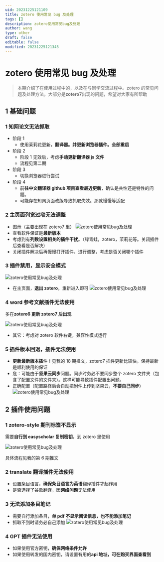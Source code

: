 ```yaml
---
uid: 20231225121109
title: zotero 使用常见 bug 及处理
tags: []
description: zotero使用常见bug及处理
author: wang
type: other
draft: false
editable: false
modified: 20231225121345
---
```


# zotero 使用常见 bug 及处理

> 本期介绍了在使用过程中的，以及在与同学交流过程中。zotero 的常见问题及处理方法。大部分是**zotero7**出现的问题，希望对大家有所帮助

## 1 基础问题

### 1 知网论文无法抓取

- 阶段 1
	- 使用茉莉花更新，**翻译器。并更新浏览器插件。全部重启**
- 阶段 2
	- 阶段 1 无效后，考虑**手动更新翻译器 js 文件**
	- 流程见第二期
- 阶段 3
	- 切换浏览器进行尝试
- 阶段 4
	- 前**往中文翻译器 github 项目查看最近更新**，确认是共性还是特性的问题。
	- 可能存在知网页面改版导致抓取失效。那就慢慢等适配

### 2 主页面列宽过窄无法调整

- 图示（主要出现在 zotero7 里）
![zotero使用常见bug及处理](https://cdn.pkmer.cn/images/d3aad2f9f55a4d8dff880fec68dc0c6e_MD5.png!pkmer)
- 查看软件保证是**最新版本**
- 考虑到有**列数设置相关的插件干扰**。（绿青蛙，zotero，茉莉花等。关闭插件后查看是否解决）
- 关闭插件解决后再慢慢打开插件，进行调整，考虑是否关闭哪个插件

### 3 插件禁用，显示安全模式

![zotero使用常见bug及处理](https://cdn.pkmer.cn/images/741a7039e432c875f7d767204b76169b_MD5.png!pkmer)

- 在主页面，**退出 zotero**，重新进入即可
![zotero使用常见bug及处理](https://cdn.pkmer.cn/images/268983068669bdfce438605179128959_MD5.png!pkmer)

### 4 word 参考文献插件无法使用

多在**zotero6 更新 zotero7 后出现**

![zotero使用常见bug及处理](https://cdn.pkmer.cn/images/3ce5ba50ce79cb368f6855f19c290556_MD5.png!pkmer)

- 其它：考虑对 zotero 软件右键，兼容性模式运行

### 5 插件版本回退，插件无法使用

- **更新最新版本插**件！见我的 18 期推文，zotero7 插件更新比较快。保持最新是顺利使用的保证
- 危：可能由于**坚果云同步**问题。同步时务必不要同步整个 zotero 文件夹（包含了配置文件的文件夹）。这样可能导致插件配置出问题。
- 正确配置（配置路径后会自动把附件上传到坚果云，**不要自己同步**）
![zotero使用常见bug及处理](https://cdn.pkmer.cn/images/8d39a4580da5a3da12a338d50447ddcf_MD5.png!pkmer)

## 2 插件使用问题

### 1 zotero-style 期刊标签不显示

需要**自行到 easyscholar 复制密钥**，到 zotero 里使用

![zotero使用常见bug及处理](https://cdn.pkmer.cn/images/800696d29a36d1382fd616edefd9e0c3_MD5.png!pkmer)

具体流程见我的第 6 期推文

### 2 translate 翻译插件无法使用

- 设置条目语言，**确保条目语言为英语**翻译插件才起作用
- 是否选择了谷歌翻译，因**网络问题**无法使用

### 3 无法添加条目笔记

- 需要自行添加条目，**单 pdf 不显示阅读信息，也不能添加笔记**
- 抓取不到时请务必自己添加
![zotero使用常见bug及处理](https://cdn.pkmer.cn/images/293d3407945e5af9d621a0029ce998fb_MD5.png!pkmer)

### 4 GPT 插件无法使用

- 如果使用官方密钥，**确保网络条件允许**
- 如果使用转发的国内密钥，请设置有用的**api 地址，可在购买界面查看到**

